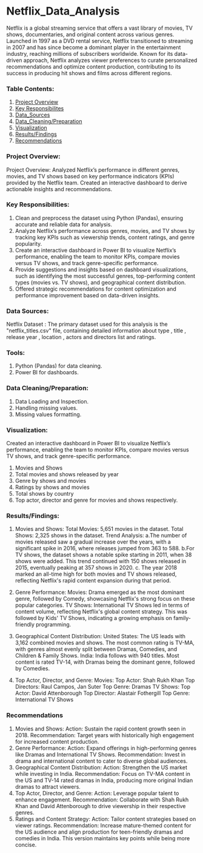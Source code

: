 # Netflix_Data_Analysis

Netflix is a global streaming service that offers a vast library of movies, TV shows, documentaries, and original content across various genres. Launched in 1997 as a DVD rental service, Netflix transitioned to streaming in 2007 and has since become a dominant player in the entertainment industry, reaching millions of subscribers worldwide. Known for its data-driven approach, Netflix analyzes viewer preferences to curate personalized recommendations and optimize content production, contributing to its success in producing hit shows and films across different regions.

### Table Contents:

1. [Project Overview](#project-overview)
2. [Key Responsibilites](#key-responsibilities)
3. [Data_Sources](#data-sources)
4. [Data_Cleaning/Preparation](#data-cleaningpreparation)
5. [Visualization](#visualization)
6. [Results/Findings](#resultsfindings)
7. [Recommendations](#recommendations)
   
### Project Overview:

Project Overview: Analyzed Netflix’s performance in different genres, movies, and TV shows based on key performance indicators (KPIs) provided by the Netflix team. Created an interactive dashboard to derive actionable insights and recommendations.

### Key Responsibilities:

1. Clean and preprocess the dataset using Python (Pandas), ensuring accurate and reliable data for analysis.
2. Analyze Netflix’s performance across genres, movies, and TV shows by tracking key KPIs such as viewership trends, content ratings, and genre popularity.
3. Create an interactive dashboard in Power BI to visualize Netflix’s performance, enabling the team to monitor KPIs, compare movies versus TV shows, and track genre-specific performance.
4. Provide suggestions and insights based on dashboard visualizations, such as identifying the most successful genres, top-performing content types (movies vs. TV shows), and geographical content distribution.
5. Offered strategic recommendations for content optimization and performance improvement based on data-driven insights.

### Data Sources:

Netflix Dataset : The primary dataset used for this analysis is the "netflix_titles.csv" file, containing detailed information about type , title , release year , location , actors and directors list and ratings.

### Tools:

1. Python (Pandas) for data cleaning.
2. Power BI for dashboards.

### Data Cleaning/Preparation:

1. Data Loading and Inspection.
2. Handling missing values.
3. Missing values formatting.

### Visualization: 

Created an interactive dashboard in Power BI to visualize Netflix’s performance, enabling the team to monitor KPIs, compare movies versus TV shows, and track genre-specific performance.
1. Movies and Shows 
2. Total movies and shows released by year
3. Genre by shows and movies
4. Ratings by shows and movies
5. Total shows by country
6. Top actor, director and genre for movies and shows respectively. 

### Results/Findings: 

1. Movies and Shows:
Total Movies: 5,651 movies in the dataset.
Total Shows: 2,325 shows in the dataset.
Trend Analysis:
a.The number of movies released saw a gradual increase over the years, with a significant spike in 2016, where releases jumped from 363 to 588.
  b.For TV shows, the dataset shows a notable spike starting in 2011, when 38 shows were added. This trend continued with 150 shows released in 2015, eventually peaking at 357 shows in 2020.
  c. The year 2018 marked an all-time high for both movies and TV shows released, reflecting Netflix's rapid content expansion during that period.

3. Genre Performance:
Movies: Drama emerged as the most dominant genre, followed by Comedy, showcasing Netflix's strong focus on these popular categories.
TV Shows: International TV Shows led in terms of content volume, reflecting Netflix's global content strategy. This was followed by Kids' TV Shows, indicating a growing emphasis on family-friendly programming.

4. Geographical Content Distribution:
United States: The US leads with 3,162 combined movies and shows. The most common rating is TV-MA, with genres almost evenly split between Dramas, Comedies, and Children & Family Shows.
India: India follows with 940 titles. Most content is rated TV-14, with Dramas being the dominant genre, followed by Comedies.

5. Top Actor, Director, and Genre:
Movies:
Top Actor: Shah Rukh Khan
Top Directors: Raul Campos, Jan Suter
Top Genre: Dramas
TV Shows:
Top Actor: David Attenborough
Top Director: Alastair Fothergill
Top Genre: International TV Shows

### Recommendations

1. Movies and Shows:
Action: Sustain the rapid content growth seen in 2018.
Recommendation: Target years with historically high engagement for increased content production.
2. Genre Performance:
Action: Expand offerings in high-performing genres like Dramas and International TV Shows.
Recommendation: Invest in drama and international content to cater to diverse global audiences.
3. Geographical Content Distribution:
Action: Strengthen the US market while investing in India.
Recommendation: Focus on TV-MA content in the US and TV-14 rated dramas in India, producing more original Indian dramas to attract viewers.
4. Top Actor, Director, and Genre:
Action: Leverage popular talent to enhance engagement.
Recommendation: Collaborate with Shah Rukh Khan and David Attenborough to drive viewership in their respective genres.
5. Ratings and Content Strategy:
Action: Tailor content strategies based on viewer ratings.
Recommendation: Increase mature-themed content for the US audience and align production for teen-friendly dramas and comedies in India.
This version maintains key points while being more concise.

